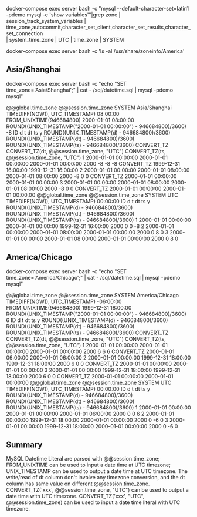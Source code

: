 docker-compose exec server bash -c "mysql --default-character-set=latin1 -pdemo mysql -e 'show variables'"|grep zone
| session_track_system_variables                           | time_zone,autocommit,character_set_client,character_set_results,character_set_connection                                                                            
| system_time_zone                                         | UTC                                                          | time_zone                                                | SYSTEM


docker-compose exec server bash -c 'ls -al /usr/share/zoneinfo/America'

## Asia/Shanghai
docker-compose exec server bash -c "echo \"SET time_zone='Asia/Shanghai';\" | cat - /sql/datetime.sql | mysql -pdemo mysql"

@@global.time_zone	@@session.time_zone
SYSTEM	Asia/Shanghai
TIMEDIFF(NOW(), UTC_TIMESTAMP)
08:00:00
FROM_UNIXTIME(946684800)
2000-01-01 08:00:00
ROUND((UNIX_TIMESTAMP("2000-01-01 00:00:00") - 946684800)/3600)
-8
ID	d	t	dt	ts	y	ROUND((UNIX_TIMESTAMP(d) - 946684800)/3600)	ROUND((UNIX_TIMESTAMP(dt) - 946684800)/3600)	ROUND((UNIX_TIMESTAMP(ts) - 946684800)/3600)	CONVERT_TZ	CONVERT_TZ(dt,  @@session.time_zone, "UTC")	CONVERT_TZ(ts,  @@session.time_zone, "UTC")
1	2000-01-01	00:00:00	2000-01-01 00:00:00	2000-01-01 00:00:00	2000	-8	-8	-8	CONVERT_TZ	1999-12-31 16:00:00	1999-12-31 16:00:00
2	2000-01-01	00:00:00	2000-01-01 08:00:00	2000-01-01 08:00:00	2000	-8	0	0	CONVERT_TZ	2000-01-01 00:00:00	2000-01-01 00:00:00
3	2000-01-01	00:00:00	2000-01-01 08:00:00	2000-01-01 08:00:00	2000	-8	0	0	CONVERT_TZ	2000-01-01 00:00:00	2000-01-01 00:00:00
@@global.time_zone	@@session.time_zone
SYSTEM	UTC
TIMEDIFF(NOW(), UTC_TIMESTAMP)
00:00:00
ID	d	t	dt	ts	y	ROUND((UNIX_TIMESTAMP(d) - 946684800)/3600)	ROUND((UNIX_TIMESTAMP(dt) - 946684800)/3600)	ROUND((UNIX_TIMESTAMP(ts) - 946684800)/3600)
1	2000-01-01	00:00:00	2000-01-01 00:00:00	1999-12-31 16:00:00	2000	0	0	-8
2	2000-01-01	00:00:00	2000-01-01 08:00:00	2000-01-01 00:00:00	2000	0	8	0
3	2000-01-01	00:00:00	2000-01-01 08:00:00	2000-01-01 00:00:00	2000	0	8	0


## America/Chicago
docker-compose exec server bash -c "echo \"SET time_zone='America/Chicago';\" | cat - /sql/datetime.sql | mysql -pdemo mysql"

@@global.time_zone	@@session.time_zone
SYSTEM	America/Chicago
TIMEDIFF(NOW(), UTC_TIMESTAMP)
-06:00:00
FROM_UNIXTIME(946684800)
1999-12-31 18:00:00
ROUND((UNIX_TIMESTAMP("2000-01-01 00:00:00") - 946684800)/3600)
6
ID	d	t	dt	ts	y	ROUND((UNIX_TIMESTAMP(d) - 946684800)/3600)	ROUND((UNIX_TIMESTAMP(dt) - 946684800)/3600)	ROUND((UNIX_TIMESTAMP(ts) - 946684800)/3600)	CONVERT_TZ	CONVERT_TZ(dt,  @@session.time_zone, "UTC")	CONVERT_TZ(ts,  @@session.time_zone, "UTC")
1	2000-01-01	00:00:00	2000-01-01 00:00:00	2000-01-01 00:00:00	2000	6	6	6	CONVERT_TZ	2000-01-01 06:00:00	2000-01-01 06:00:00
2	2000-01-01	00:00:00	1999-12-31 18:00:00	1999-12-31 18:00:00	2000	6	0	0	CONVERT_TZ	2000-01-01 00:00:00	2000-01-01 00:00:00
3	2000-01-01	00:00:00	1999-12-31 18:00:00	1999-12-31 18:00:00	2000	6	0	0	CONVERT_TZ	2000-01-01 00:00:00	2000-01-01 00:00:00
@@global.time_zone	@@session.time_zone
SYSTEM	UTC
TIMEDIFF(NOW(), UTC_TIMESTAMP)
00:00:00
ID	d	t	dt	ts	y	ROUND((UNIX_TIMESTAMP(d) - 946684800)/3600)	ROUND((UNIX_TIMESTAMP(dt) - 946684800)/3600)	ROUND((UNIX_TIMESTAMP(ts) - 946684800)/3600)
1	2000-01-01	00:00:00	2000-01-01 00:00:00	2000-01-01 06:00:00	2000	0	0	6
2	2000-01-01	00:00:00	1999-12-31 18:00:00	2000-01-01 00:00:00	2000	0	-6	0
3	2000-01-01	00:00:00	1999-12-31 18:00:00	2000-01-01 00:00:00	2000	0	-6	0


## Summary
MySQL Datetime Literal are parsed with @@session.time_zone;
FROM_UNIXTIME can be used to input a date time at UTC timezone;
UNIX_TIMESTAMP can be used to output a date time at UTC timezone.
The write/read of dt column don't involve any timezone conversion, and the dt column has same value on different @@session.time_zone.
CONVERT_TZ('xxx',  @@session.time_zone, "UTC") can be used to output a date time with UTC timezone.
CONVERT_TZ('xxx',  "UTC", @@session.time_zone) can be used to input a date time literal with UTC timezone.
